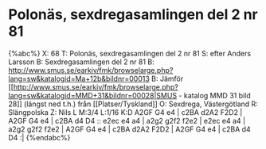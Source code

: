 # Polonäs, sexdregasamlingen del 2 nr 81

{%abc%}
X: 68
T: Polonäs, sexdregasamlingen del 2 nr 81
S: efter Anders Larsson
B: Sexdregasamlingen del 2 nr 81
B: http://www.smus.se/earkiv/fmk/browselarge.php?lang=sw&katalogid=Ma+12b&bildnr=00013
B: Jämför [[http://www.smus.se/earkiv/fmk/browselarge.php?lang=sw&katalogid=MMD+31&bildnr=00028|SMUS - katalog MMD 31 bild 28]] (längst ned t.h.) från [[Platser/Tyskland]]
O: Sexdrega, Västergötland
R: Slängpolska
Z: Nils L
M:3/4
L:1/16
K:D
A2GF G4 e4 | c2BA d2A2 F2D2 | A2GF G4 e4 | c2BA d4 D4 ::
e2ec e4 a4 | a2g2 g2f2 f2e2 | e2ec e4 a4 | a2g2 g2f2 f2e2 |
A2GF G4 e4 | c2BA d2A2 F2D2 | A2GF G4 e4 | c2BA d4 D4 :|
{%endabc%}
